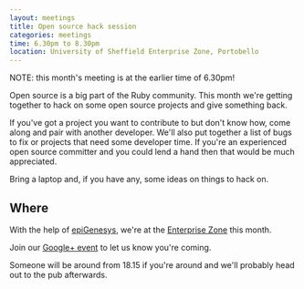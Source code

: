 ```yaml
---
layout: meetings
title: Open source hack session
categories: meetings
time: 6.30pm to 8.30pm
location: University of Sheffield Enterprise Zone, Portobello
---
```


NOTE: this month's meeting is at the earlier time of 6.30pm!


Open source is a big part of the Ruby community. This month we're
getting together to hack on some open source projects and give something
back.

If you've got a project you want to contribute to but don't know how,
come along and pair with another developer. We'll also put together a
list of bugs to fix or projects that need some developer time. If you're an experienced
open source committer and you could lend a hand then that would be much
appreciated.

Bring a laptop and, if you have any, some ideas on things to hack on.

## Where

With the help of [epiGenesys](http://www.epigenesys.co.uk), we're at the
[Enterprise Zone](http://enterprise.shef.ac.uk/contact-us) this month.

Join our [Google+ event](https://plus.google.com/) to let us know you're coming.

Someone will be around from 18.15 if you're around and we'll probably head out to the pub afterwards.


